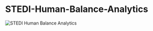 # STEDI-Human-Balance-Analytics
![STEDI Human Balance Analytics](https://github.com/user-attachments/assets/4dffe9dc-0d34-42e3-86d5-d1d8054bb1cd)
